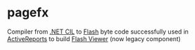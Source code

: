 # pagefx

Compiler from [.NET CIL](https://en.wikipedia.org/wiki/Common_Intermediate_Language) to [Flash](https://www.adobe.com/content/dam/acom/en/devnet/pdf/avm2overview.pdf) byte code successfully used in [ActiveReports](https://www.grapecity.com/activereports) to build [Flash Viewer](http://help.grapecity.com/activereports/webhelp/Legacy/ActiveReports6/topic124.html) (now legacy component)

